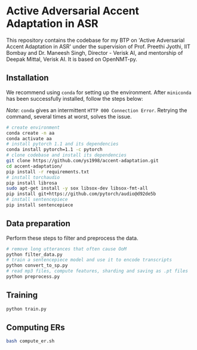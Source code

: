 # Active Adversarial Accent Adaptation in ASR

This repository contains the codebase for my BTP on 'Active Adversarial Accent Adaptation in ASR' under the supervision of Prof. Preethi Jyothi, IIT Bombay and Dr. Maneesh Singh, Director - Verisk AI, and mentorship of Deepak Mittal, Verisk AI. It is based on OpenNMT-py.

## Installation

We recommend using `conda` for setting up the environment. After `miniconda` has been successfully installed, follow the steps below:

*_Note_*: `conda` gives an intermittent `HTTP 000 Connection Error`. Retrying the command, several times at worst, solves the issue.
```bash
# create environment
conda create -n aa
conda activate aa
# install pytorch 1.1 and its dependencies
conda install pytorch=1.1 -c pytorch
# clone codebase and install its dependencies
git clone https://github.com/ys1998/accent-adaptation.git
cd accent-adaptation/
pip install -r requirements.txt
# install torchaudio
pip install librosa
sudo apt-get install -y sox libsox-dev libsox-fmt-all
pip install git+https://github.com/pytorch/audio@d92de5b
# install sentencepiece
pip install sentencepiece
```

## Data preparation

Perform these steps to filter and preprocess the data.
```bash
# remove long utterances that often cause OoM
python filter_data.py
# train a sentencepiece model and use it to encode transcripts
python convert_to_sp.py
# read mp3 files, compute features, sharding and saving as .pt files
python preprocess.py
```

## Training
```bash
python train.py
```

## Computing ERs
```bash
bash compute_er.sh
```
